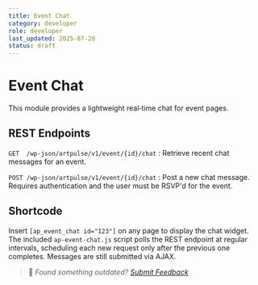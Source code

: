 ```yaml
---
title: Event Chat
category: developer
role: developer
last_updated: 2025-07-20
status: draft
---
```

# Event Chat

This module provides a lightweight real‑time chat for event pages.

## REST Endpoints

`GET  /wp-json/artpulse/v1/event/{id}/chat`
: Retrieve recent chat messages for an event.

`POST /wp-json/artpulse/v1/event/{id}/chat`
: Post a new chat message. Requires authentication and the user must be RSVP'd for the event.

## Shortcode

Insert `[ap_event_chat id="123"]` on any page to display the chat widget.
The included `ap-event-chat.js` script polls the REST endpoint at regular intervals,
scheduling each new request only after the previous one completes. Messages are still submitted via AJAX.

> 💬 *Found something outdated? [Submit Feedback](feedback.md)*
